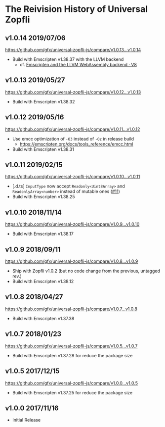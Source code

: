 
# The Reivision History of Universal Zopfli

## v1.0.14 2019/07/06

https://github.com/gfx/universal-zopfli-js/compare/v1.0.13...v1.0.14

* Build with Emscripten v1.38.37 with the LLVM backend
  * cf. [Emscripten and the LLVM WebAssembly backend · V8](https://v8.dev/blog/emscripten-llvm-wasm)

## v1.0.13 2019/05/27

https://github.com/gfx/universal-zopfli-js/compare/v1.0.12...v1.0.13

* Build with Emscripten v1.38.32

## v1.0.12 2019/05/16

https://github.com/gfx/universal-zopfli-js/compare/v1.0.11...v1.0.12

* Use emcc optimization of `-O3` instead of `-Oz` in release build
  * https://emscripten.org/docs/tools_reference/emcc.html
* Build with Emscripten v1.38.31

## v1.0.11 2019/02/15

https://github.com/gfx/universal-zopfli-js/compare/v1.0.10...v1.0.11

* [.d.ts] `InputType` now accept `Readonly<Uint8Array>` and `ReadonlyArray<number>` instead of mutable ones ([#11](https://github.com/gfx/universal-zopfli-js/pull/11))
* Build with Emscripten v1.38.25

## v1.0.10 2018/11/14

https://github.com/gfx/universal-zopfli-js/compare/v1.0.9...v1.0.10

* Build with Emscripten v1.38.17

## v1.0.9 2018/09/11

https://github.com/gfx/universal-zopfli-js/compare/v1.0.8...v1.0.9

* Ship with Zopfli v1.0.2 (but no code change from the previous, untagged rev.)
* Build with Emscripten v1.38.12

## v1.0.8 2018/04/27

https://github.com/gfx/universal-zopfli-js/compare/v1.0.7...v1.0.8

* Build with Emscripten v1.37.38

## v1.0.7 2018/01/23

https://github.com/gfx/universal-zopfli-js/compare/v1.0.5...v1.0.7

* Build with Emscripten v1.37.28 for reduce the package size

## v1.0.5 2017/12/15

https://github.com/gfx/universal-zopfli-js/compare/v1.0.0...v1.0.5

* Build with Emscripten v1.37.25 for reduce the package size

## v1.0.0 2017/11/16

* Initial Release
